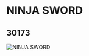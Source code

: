 # NINJA SWORD
## 30173
![NINJA SWORD](https://lc-www-live-s.legocdn.com/media/bricks/5/2/4114205.jpg)